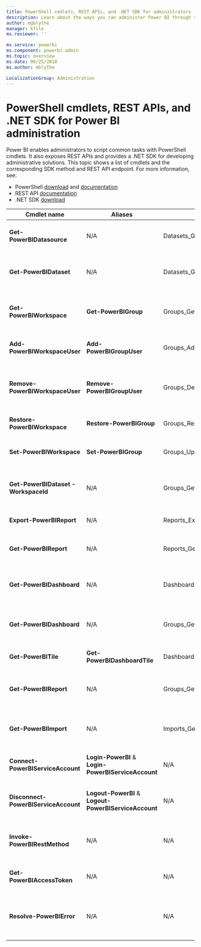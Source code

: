 ```yaml
---
title: PowerShell cmdlets, REST APIs, and .NET SDK for administrators
description: Learn about the ways you can administer Power BI through scripts and programming APIs.
author: mgblythe
manager: kfile
ms.reviewer: ''

ms.service: powerbi
ms.component: powerbi-admin
ms.topic: overview
ms.date: 06/25/2018
ms.author: mblythe

LocalizationGroup: Administration
---
```


# PowerShell cmdlets, REST APIs, and .NET SDK for Power BI administration
Power BI enables administrators to script common tasks with PowerShell cmdlets. It also exposes REST APIs and provides a .NET SDK for developing administrative solutions. This topic shows a list of cmdlets and the corresponding SDK method and REST API endpoint. For more information, see:

- PowerShell [download](https://www.powershellgallery.com/packages/MicrosoftPowerBIMgmt/) and [documentation](https://docs.microsoft.com/powershell/power-bi/overview?view=powerbi-ps)
- REST API [documentation](https://docs.microsoft.com/rest/api/power-bi/admin)
- .NET SDK [download](https://www.nuget.org/packages/Microsoft.PowerBI.Api/)

| **Cmdlet name** | **Aliases** | **SDK method** | **REST API endpoint** | **Description** |
| --- | --- | --- | --- | --- |
| **Get-PowerBIDatasource** | N/A | Datasets\_GetDataSourcesAsAdmin | /v1.0/myorg/admin/datasets/{datasetkey}/datasources | Gets the data sources for a given dataset. |
| **Get-PowerBIDataset** | N/A | Datasets\_GetDatasetsAsAdmin | /v1.0/myorg/admin/datasets | Gets the full list of datasets in a Power BI tenant. |
| **Get-PowerBIWorkspace** | **Get-PowerBIGroup** | Groups\_GetGroupsAsAdmin | /v1.0/myorg/admin/groups | Gets the full list of workspaces in a Power BI tenant. |
| **Add-PowerBIWorkspaceUser** | **Add-PowerBIGroupUser** |Groups\_AddUserAsAdmin | /v1.0/myorg/admin/groups/{groupId}/users | Adds a user as a member to a given workspace. |
| **Remove-PowerBIWorkspaceUser** | **Remove-PowerBIGroupUser** | Groups\_DeleteUserAsAdmin | /v1.0/myorg/admin/groups/{groupId}/users/{user} | Removes a user from the membership list of a given workspace. |
| **Restore-PowerBIWorkspace** |**Restore-PowerBIGroup** | Groups\_RestoreDeletedGroupAsAdmin | /v1.0/myorg/admin/groups/{groupId}/restore | Restores a deleted workspace. |
| **Set-PowerBIWorkspace** |**Set-PowerBIGroup** | Groups\_UpdateGroupAsAdmin | /v1.0/myorg/admin/groups/{groupId} | Updates the properties of a given workspace. |
| **Get-PowerBIDataset -WorkspaceId** | N/A | Groups\_GetDatasetsAsAdmin | /v1.0/myorg/admin/groups/{group\_id}/datasets | Gets the datasets within a given workspace. |
| **Export-PowerBIReport** | N/A | Reports\_ExportReportAsAdmin | N/A | Exports a give report to a local file. |
| **Get-PowerBIReport** | N/A | Reports\_GetReportsAsAdmin | /v1.0/myorg/admin/reports | Gets the full list of reports in a Power BI tenant. |
| **Get-PowerBIDashboard** | N/A | Dashboards\_GetDashboardsAsAdmin | /v1.0/myorg/admin/dashboards | Gets the full list of dashboards in a Power BI tenant. |
| **Get-PowerBIDashboard** | N/A | Groups\_GetDashboardsAsAdmin | /v1.0/myorg/admin/groups/{group\_id}/dashboards | Gets the dashboards within a given workspace. |
| **Get-PowerBITile** | **Get-PowerBIDashboardTile** | Dashboards\_GetTilesAsAdmin | /v1.0/myorg/admin/dashboards/{dashboard\_id}/tiles | Gets the tiles of a given dashboard. |
| **Get-PowerBIReport** | N/A | Groups\_GetReportsAsAdmin | /v1.0/myorg/admin/groups/{group\_id}/reports | Gets the reports within a given workspace. |
| **Get-PowerBIImport** | N/A | Imports\_GetImportsAsAdmin | /v1.0/myorg/admin/imports | Gets the full list of imports in a Power BI tenant. |
| **Connect-PowerBIServiceAccount** | **Login-PowerBI** &  **Login-PowerBIServiceAccount** | N/A | N/A | Login to Power BI and start a session. |
| **Disconnect-PowerBIServiceAccount** | **Logout-PowerBI** & **Logout-PowerBIServiceAccount** | N/A | N/A | Logout of Power BI and close the existing session. |
| **Invoke-PowerBIRestMethod**| N/A | N/A | N/A | Send arbitrary REST API calls to Power BI. |
| **Get-PowerBIAccessToken**| N/A | N/A | N/A | Obtain the Power BI access token in a session. |
| **Resolve-PowerBIError**| N/A | N/A | N/A | Get detailed error information for unsuccessful cmdlet calls. |